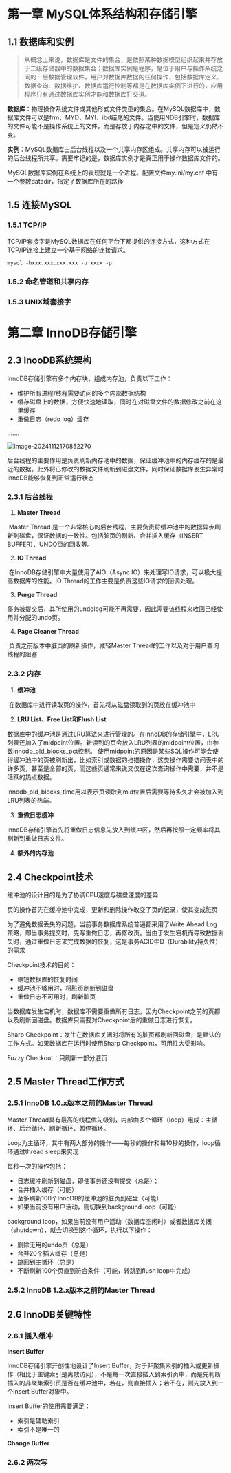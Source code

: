 # 第一章 MySQL体系结构和存储引擎

## 1.1 数据库和实例

> 从概念上来说，数据库是文件的集合，是依照某种数据模型组织起来并存放于二级存储器中的数据集合；数据库实例是程序，是位于用户与操作系统之间的一层数据管理软件，用户对数据库数据的任何操作，包括数据库定义、数据查询、数据维护、数据库运行控制等都是在数据库实例下进行的，应用程序只有通过数据库实例才能和数据库打交道。

**数据库**：物理操作系统文件或其他形式文件类型的集合。在MySQL数据库中，数据库文件可以是frm、MYD、MYI、ibd结尾的文件。当使用NDB引擎时，数据库的文件可能不是操作系统上的文件，而是存放于内存之中的文件，但是定义仍然不变。

**实例**：MySQL数据库由后台线程以及一个共享内存区组成。共享内存可以被运行的后台线程所共享。需要牢记的是，数据库实例才是真正用于操作数据库文件的。

MySQL数据库实例在系统上的表现就是一个进程。配置文件my.ini/my.cnf  中有一个参数datadir，指定了数据库所在的路径



## 1.5 连接MySQL

### 1.5.1 TCP/IP

TCP/IP套接字是MySQL数据库在任何平台下都提供的连接方式，这种方式在TCP/IP连接上建立一个基于网络的连接请求。

```mysql -hxxx.xxx.xxx.xxx -u xxxx -p```

### 1.5.2 命名管道和共享内存



### 1.5.3 UNIX域套接字





# 第二章 InnoDB存储引擎

## 2.3 InooDB系统架构

InnoDB存储引擎有多个内存块，组成内存池，负责以下工作：

- 维护所有进程/线程需要访问的多个内部数据结构
- 缓存磁盘上的数据，方便快速地读取，同时在对磁盘文件的数据修改之前在这里缓存
- 重做日志（redo log）缓存

.......

![image-20241112170852270](notefigures/image-20241112170852270.png)

后台线程的主要作用是负责刷新内存池中的数据，保证缓冲池中的内存缓存的是最近的数据。此外将已修改的数据文件刷新到磁盘文件，同时保证数据库发生异常时InnoDB能够恢复到正常运行状态

### 2.3.1 后台线程

1. **Master Thread**

​	Master Thread 是一个非常核心的后台线程，主要负责将缓冲池中的数据异步刷新到磁盘，保证数据的一致性。包括脏页的刷新、合并插入缓存（INSERT BUFFER）、UNDO页的回收等。

2. **IO Thread**

​	在InnoDB存储引擎中大量使用了AIO（Async IO）来处理写IO请求，可以极大提高数据库的性能。IO Thread的工作主要是负责这些IO请求的回调处理。

3. **Purge Thread**

​	事务被提交后，其所使用的undolog可能不再需要，因此需要该线程来收回已经使用并分配的undo页。

4. **Page Cleaner Thread**

​	负责之前版本中脏页的刷新操作，减轻Master Thread的工作以及对于用户查询线程的阻塞



### 2.3.2 内存

1. **缓冲池**

​	在数据库中进行读取页的操作，首先将从磁盘读取到的页放在缓冲池中

2. **LRU List、Free List和Flush List**

​	数据库中的缓冲池是通过LRU算法来进行管理的。在InnoDB的存储引擎中，LRU列表还加入了midpoint位置。新读到的页会放入LRU列表的midpoint位置，由参数innodb_old_blocks_pct控制。 使用midpoint的原因是某些SQL操作可能会使得缓冲池中的页被刷新出，比如索引或数据的扫描操作，这类操作需要访问表中的许多页，甚至是全部的页，而这些页通常来说又仅在这次查询操作中需要，并不是活跃的热点数据。

​	innodb_old_blocks_time用以表示页读取到mid位置后需要等待多久才会被加入到LRU列表的热端。

3. **重做日志缓冲**

​	InnoDB存储引擎首先将重做日志信息先放入到缓冲区，然后再按照一定频率将其刷新到重做日志文件。

4. **额外的内存池**



## 2.4 Checkpoint技术

缓冲池的设计目的是为了协调CPU速度与磁盘速度的差异

页的操作首先在缓冲池中完成，更新和删除操作改变了页的记录，使其变成脏页

为了避免数据丢失的问题，当前事务数据库系统普遍都采用了Write Ahead Log 策略，即当事务提交时，先写重做日志，再修改页。当由于发生宕机而导致数据丢失时，通过重做日志来完成数据的恢复，这是事务ACID中D（Durability持久性）的需求

Checkpoint技术的目的：

- 缩短数据库的恢复时间
- 缓冲池不够用时，将脏页刷新到磁盘
- 重做日志不可用时，刷新脏页

当数据库发生宕机时，数据库不需要重做所有日志，因为Checkpoint之前的页都以及刷新回磁盘。数据库只需要对Checkpoint后的重做日志进行恢复。



Sharp Checkpoint：发生在数据库关闭时将所有的脏页都刷新回磁盘，是默认的工作方式。如果数据库在运行时使用Sharp Checkpoint，可用性大受影响。

Fuzzy Checkout：只刷新一部分脏页



## 2.5 Master Thread工作方式

### 2.5.1 InnoDB 1.0.x版本之前的Master Thread

Master Thread具有最高的线程优先级别，内部由多个循环（loop）组成：主循环、后台循环、刷新循环、暂停循环。

Loop为主循环，其中有两大部分的操作——每秒的操作和每10秒的操作，loop循环通过thread sleep来实现

每秒一次的操作包括：

- 日志缓冲刷新到磁盘，即使事务还没有提交（总是）；
- 合并插入缓存（可能）
- 至多刷新100个InnoDB的缓冲池的脏页到磁盘（可能）
- 如果当前没有用户活动，则切换到background loop（可能）



background loop，如果当前没有用户活动（数据库空闲时）或者数据库关闭（shutdown），就会切换到这个循环，执行以下操作：

- 删除无用的undo页（总是）
- 合并20个插入缓存（总是）
- 跳回到主循环（总是）
- 不断刷新100个页直到符合条件（可能，转跳到flush loop中完成）

### 2.5.2 InnoDB 1.2.x版本之前的Master Thread



## 2.6 InnoDB关键特性

### 2.6.1 插入缓冲

**Insert Buffer**

InnoDB存储引擎开创性地设计了Insert Buffer，对于非聚集索引的插入或更新操作（相比于主键索引是离散访问），不是每一次直接插入到索引页中，而是先判断插入的非聚集索引页是否在缓冲池中，若在，则直接插入；若不在，则先放入到一个Insert Buffer对象中。

Insert Buffer的使用需要满足：

- 索引是辅助索引
- 索引不是唯一的

**Change Buffer**

### 2.6.2 两次写



### 
